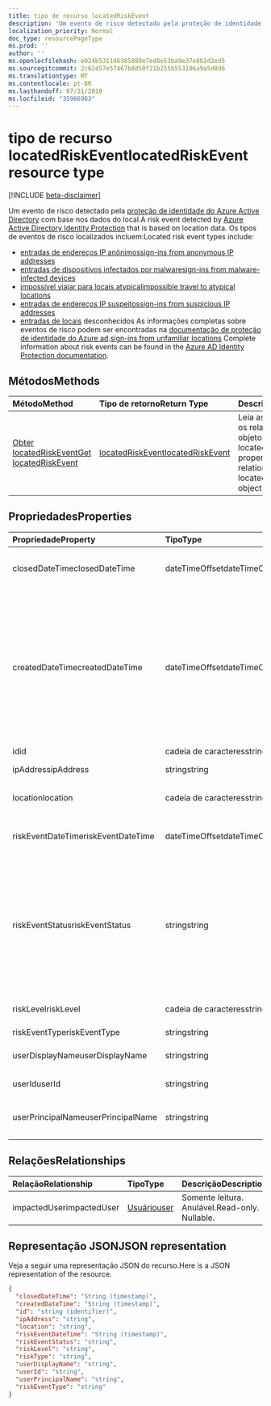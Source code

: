 ```yaml
---
title: tipo de recurso locatedRiskEvent
description: 'Um evento de risco detectado pela proteção de identidade do Azure Active Directory com base nos dados do local. Os tipos de eventos de risco localizados incluem:'
localization_priority: Normal
doc_type: resourcePageType
ms.prod: ''
author: ''
ms.openlocfilehash: e024b5311d6385888e7ed8e53ba9e37e8b2d2ed5
ms.sourcegitcommit: 2c62457e57467b8d50f21b255b553106a9a5d8d6
ms.translationtype: MT
ms.contentlocale: pt-BR
ms.lasthandoff: 07/31/2019
ms.locfileid: "35966983"
---
```

# <a name="locatedriskevent-resource-type"></a><span data-ttu-id="2aea9-104">tipo de recurso locatedRiskEvent</span><span class="sxs-lookup"><span data-stu-id="2aea9-104">locatedRiskEvent resource type</span></span>

[!INCLUDE [beta-disclaimer](../../includes/beta-disclaimer.md)]

<span data-ttu-id="2aea9-105">Um evento de risco detectado pela [proteção de identidade do Azure Active Directory](https://azure.microsoft.com/en-us/documentation/articles/active-directory-identityprotection/) com base nos dados do local.</span><span class="sxs-lookup"><span data-stu-id="2aea9-105">A risk event detected by [Azure Active Directory Identity Protection](https://azure.microsoft.com/en-us/documentation/articles/active-directory-identityprotection/) that is based on location data.</span></span> <span data-ttu-id="2aea9-106">Os tipos de eventos de risco localizados incluem:</span><span class="sxs-lookup"><span data-stu-id="2aea9-106">Located risk event types include:</span></span>
* [<span data-ttu-id="2aea9-107">entradas de endereços IP anônimos</span><span class="sxs-lookup"><span data-stu-id="2aea9-107">sign-ins from anonymous IP addresses</span></span>](anonymousipriskevent.md)
* [<span data-ttu-id="2aea9-108">entradas de dispositivos infectados por malware</span><span class="sxs-lookup"><span data-stu-id="2aea9-108">sign-ins from malware-infected devices</span></span>](malwareriskevent.md)
* [<span data-ttu-id="2aea9-109">impossível viajar para locais atypical</span><span class="sxs-lookup"><span data-stu-id="2aea9-109">impossible travel to atypical locations</span></span>](impossibletravelriskevent.md)
* [<span data-ttu-id="2aea9-110">entradas de endereços IP suspeitos</span><span class="sxs-lookup"><span data-stu-id="2aea9-110">sign-ins from suspicious IP addresses</span></span>](suspiciousipriskevent.md)
* <span data-ttu-id="2aea9-111">[entradas de locais](unfamiliarlocationriskevent.md) desconhecidos As informações completas sobre eventos de risco podem ser encontradas na [documentação de proteção de identidade do Azure ad](https://azure.microsoft.com/en-us/documentation/articles/active-directory-identityprotection-risk-events-types/).</span><span class="sxs-lookup"><span data-stu-id="2aea9-111">[sign-ins from unfamiliar locations](unfamiliarlocationriskevent.md) Complete information about risk events can be found in the [Azure AD Identity Protection documentation](https://azure.microsoft.com/en-us/documentation/articles/active-directory-identityprotection-risk-events-types/).</span></span>


## <a name="methods"></a><span data-ttu-id="2aea9-112">Métodos</span><span class="sxs-lookup"><span data-stu-id="2aea9-112">Methods</span></span>

| <span data-ttu-id="2aea9-113">Método</span><span class="sxs-lookup"><span data-stu-id="2aea9-113">Method</span></span>           | <span data-ttu-id="2aea9-114">Tipo de retorno</span><span class="sxs-lookup"><span data-stu-id="2aea9-114">Return Type</span></span>    |<span data-ttu-id="2aea9-115">Descrição</span><span class="sxs-lookup"><span data-stu-id="2aea9-115">Description</span></span>|
|:---------------|:--------|:----------|
|[<span data-ttu-id="2aea9-116">Obter locatedRiskEvent</span><span class="sxs-lookup"><span data-stu-id="2aea9-116">Get locatedRiskEvent</span></span>](../api/locatedriskevent-get.md) | [<span data-ttu-id="2aea9-117">locatedRiskEvent</span><span class="sxs-lookup"><span data-stu-id="2aea9-117">locatedRiskEvent</span></span>](locatedriskevent.md) |<span data-ttu-id="2aea9-118">Leia as propriedades e os relacionamentos do objeto locatedRiskEvent.</span><span class="sxs-lookup"><span data-stu-id="2aea9-118">Read properties and relationships of locatedRiskEvent object.</span></span>|

## <a name="properties"></a><span data-ttu-id="2aea9-119">Propriedades</span><span class="sxs-lookup"><span data-stu-id="2aea9-119">Properties</span></span>
| <span data-ttu-id="2aea9-120">Propriedade</span><span class="sxs-lookup"><span data-stu-id="2aea9-120">Property</span></span>     | <span data-ttu-id="2aea9-121">Tipo</span><span class="sxs-lookup"><span data-stu-id="2aea9-121">Type</span></span>   |<span data-ttu-id="2aea9-122">Descrição</span><span class="sxs-lookup"><span data-stu-id="2aea9-122">Description</span></span>|
|:---------------|:--------|:----------|
|<span data-ttu-id="2aea9-123">closedDateTime</span><span class="sxs-lookup"><span data-stu-id="2aea9-123">closedDateTime</span></span>|<span data-ttu-id="2aea9-124">dateTimeOffset</span><span class="sxs-lookup"><span data-stu-id="2aea9-124">dateTimeOffset</span></span>| <span data-ttu-id="2aea9-125">A data e a hora em que o evento de risco foi fechado</span><span class="sxs-lookup"><span data-stu-id="2aea9-125">The date and time that the risk event was closed</span></span>|
|<span data-ttu-id="2aea9-126">createdDateTime</span><span class="sxs-lookup"><span data-stu-id="2aea9-126">createdDateTime</span></span>|<span data-ttu-id="2aea9-127">dateTimeOffset</span><span class="sxs-lookup"><span data-stu-id="2aea9-127">dateTimeOffset</span></span>| <span data-ttu-id="2aea9-128">A data e a hora em que o evento de risco foi criado.</span><span class="sxs-lookup"><span data-stu-id="2aea9-128">The date and time that the risk event was created.</span></span> <span data-ttu-id="2aea9-129">Isso é sempre maior que ou igual ao DateTime do evento de risco propriamente dito.</span><span class="sxs-lookup"><span data-stu-id="2aea9-129">This is always greater than or equal to the datetime of the risk event itself.</span></span> <span data-ttu-id="2aea9-130">Esta é a propriedade correta a ser usada como filtro ao consultar eventos de risco.</span><span class="sxs-lookup"><span data-stu-id="2aea9-130">This is the correct property to use as a filter when querying risk events.</span></span>|
|<span data-ttu-id="2aea9-131">id</span><span class="sxs-lookup"><span data-stu-id="2aea9-131">id</span></span>|<span data-ttu-id="2aea9-132">cadeia de caracteres</span><span class="sxs-lookup"><span data-stu-id="2aea9-132">string</span></span>| <span data-ttu-id="2aea9-133">Somente leitura</span><span class="sxs-lookup"><span data-stu-id="2aea9-133">Read-only</span></span>|
|<span data-ttu-id="2aea9-134">ipAddress</span><span class="sxs-lookup"><span data-stu-id="2aea9-134">ipAddress</span></span>|<span data-ttu-id="2aea9-135">string</span><span class="sxs-lookup"><span data-stu-id="2aea9-135">string</span></span>| <span data-ttu-id="2aea9-136">O endereço IP do logon</span><span class="sxs-lookup"><span data-stu-id="2aea9-136">The IP address of the sign-in</span></span>|
|<span data-ttu-id="2aea9-137">location</span><span class="sxs-lookup"><span data-stu-id="2aea9-137">location</span></span>|<span data-ttu-id="2aea9-138">cadeia de caracteres</span><span class="sxs-lookup"><span data-stu-id="2aea9-138">string</span></span>| <span data-ttu-id="2aea9-139">O local anexado ao endereço IP do logon</span><span class="sxs-lookup"><span data-stu-id="2aea9-139">The location attached to the IP address of the sign-in</span></span>|
|<span data-ttu-id="2aea9-140">riskEventDateTime</span><span class="sxs-lookup"><span data-stu-id="2aea9-140">riskEventDateTime</span></span>|<span data-ttu-id="2aea9-141">dateTimeOffset</span><span class="sxs-lookup"><span data-stu-id="2aea9-141">dateTimeOffset</span></span>| <span data-ttu-id="2aea9-142">A data e a hora em que o evento de risco ocorreu</span><span class="sxs-lookup"><span data-stu-id="2aea9-142">The date and time when the risk event occurred</span></span>|
|<span data-ttu-id="2aea9-143">riskEventStatus</span><span class="sxs-lookup"><span data-stu-id="2aea9-143">riskEventStatus</span></span>|<span data-ttu-id="2aea9-144">string</span><span class="sxs-lookup"><span data-stu-id="2aea9-144">string</span></span>| <span data-ttu-id="2aea9-145">Os valores possíveis são: `active`, `remediated`, `dismissedAsFixed`, `dismissedAsFalsePositive`, `dismissedAsIgnore`, `loginBlocked`, `closedMfaAuto`, `closedMultipleReasons`.</span><span class="sxs-lookup"><span data-stu-id="2aea9-145">Possible values are: `active`, `remediated`, `dismissedAsFixed`, `dismissedAsFalsePositive`, `dismissedAsIgnore`, `loginBlocked`, `closedMfaAuto`, `closedMultipleReasons`.</span></span>|
|<span data-ttu-id="2aea9-146">riskLevel</span><span class="sxs-lookup"><span data-stu-id="2aea9-146">riskLevel</span></span>|<span data-ttu-id="2aea9-147">cadeia de caracteres</span><span class="sxs-lookup"><span data-stu-id="2aea9-147">string</span></span>| <span data-ttu-id="2aea9-148">Os valores possíveis são: `low`, `medium`, `high`.</span><span class="sxs-lookup"><span data-stu-id="2aea9-148">Possible values are: `low`, `medium`, `high`.</span></span>|
|<span data-ttu-id="2aea9-149">riskEventType</span><span class="sxs-lookup"><span data-stu-id="2aea9-149">riskEventType</span></span>|<span data-ttu-id="2aea9-150">string</span><span class="sxs-lookup"><span data-stu-id="2aea9-150">string</span></span>| <span data-ttu-id="2aea9-151">O tipo de risco</span><span class="sxs-lookup"><span data-stu-id="2aea9-151">The type of risk</span></span>|
|<span data-ttu-id="2aea9-152">userDisplayName</span><span class="sxs-lookup"><span data-stu-id="2aea9-152">userDisplayName</span></span>|<span data-ttu-id="2aea9-153">string</span><span class="sxs-lookup"><span data-stu-id="2aea9-153">string</span></span>| <span data-ttu-id="2aea9-154">O nome do usuário em risco</span><span class="sxs-lookup"><span data-stu-id="2aea9-154">The name of the user at risk</span></span>|
|<span data-ttu-id="2aea9-155">userId</span><span class="sxs-lookup"><span data-stu-id="2aea9-155">userId</span></span>|<span data-ttu-id="2aea9-156">string</span><span class="sxs-lookup"><span data-stu-id="2aea9-156">string</span></span>| <span data-ttu-id="2aea9-157">A identificação do usuário em risco</span><span class="sxs-lookup"><span data-stu-id="2aea9-157">The id of the user at risk</span></span>|
|<span data-ttu-id="2aea9-158">userPrincipalName</span><span class="sxs-lookup"><span data-stu-id="2aea9-158">userPrincipalName</span></span>|<span data-ttu-id="2aea9-159">string</span><span class="sxs-lookup"><span data-stu-id="2aea9-159">string</span></span>| <span data-ttu-id="2aea9-160">O nome principal de usuário do usuário em risco</span><span class="sxs-lookup"><span data-stu-id="2aea9-160">The user principal name of the user at risk</span></span>|

## <a name="relationships"></a><span data-ttu-id="2aea9-161">Relações</span><span class="sxs-lookup"><span data-stu-id="2aea9-161">Relationships</span></span>
| <span data-ttu-id="2aea9-162">Relação</span><span class="sxs-lookup"><span data-stu-id="2aea9-162">Relationship</span></span> | <span data-ttu-id="2aea9-163">Tipo</span><span class="sxs-lookup"><span data-stu-id="2aea9-163">Type</span></span>   |<span data-ttu-id="2aea9-164">Descrição</span><span class="sxs-lookup"><span data-stu-id="2aea9-164">Description</span></span>|
|:---------------|:--------|:----------|
|<span data-ttu-id="2aea9-165">impactedUser</span><span class="sxs-lookup"><span data-stu-id="2aea9-165">impactedUser</span></span>|[<span data-ttu-id="2aea9-166">Usuário</span><span class="sxs-lookup"><span data-stu-id="2aea9-166">user</span></span>](user.md)| <span data-ttu-id="2aea9-p104">Somente leitura. Anulável.</span><span class="sxs-lookup"><span data-stu-id="2aea9-p104">Read-only. Nullable.</span></span>|

## <a name="json-representation"></a><span data-ttu-id="2aea9-169">Representação JSON</span><span class="sxs-lookup"><span data-stu-id="2aea9-169">JSON representation</span></span>

<span data-ttu-id="2aea9-170">Veja a seguir uma representação JSON do recurso.</span><span class="sxs-lookup"><span data-stu-id="2aea9-170">Here is a JSON representation of the resource.</span></span>

<!-- {
  "blockType": "resource",
  "optionalProperties": [

  ],
   "abstract": true,
   "keyProperty": "id",
   "baseType":"microsoft.graph.identityRiskEvent",
  "@odata.type": "microsoft.graph.locatedRiskEvent"
}-->

```json
{
  "closedDateTime": "String (timestamp)",
  "createdDateTime": "String (timestamp)",
  "id": "string (identifier)",
  "ipAddress": "string",
  "location": "string",
  "riskEventDateTime": "String (timestamp)",
  "riskEventStatus": "string",
  "riskLevel": "string",
  "riskType": "string",
  "userDisplayName": "string",
  "userId": "string",
  "userPrincipalName": "string",
  "riskEventType": "string"
}

```

<!-- uuid: 8fcb5dbc-d5aa-4681-8e31-b001d5168d79
2015-10-25 14:57:30 UTC -->
<!--
{
  "type": "#page.annotation",
  "description": "locatedRiskEvent resource",
  "keywords": "",
  "section": "documentation",
  "tocPath": "",
  "suppressions": []
}
-->
